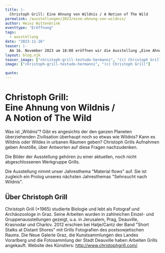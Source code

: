 ```yaml
---
title: |-
  Christoph Grill: Eine Ahnung von Wildnis / A Notion of The Wild
permalink: /ausstellungen/2023/eine-ahnung-von-wildnis/
author: Heinz Wittenbrink
eventtype: "Eröffnung"
tags:
  - ausstellung
date: "2023-11-16"
teaser: |-
  Am 16. November 2023 um 18:00 eröffnen wir die Ausstellung „Eine Ahnung von Wildnis / A Notion of The Wild“ mit Fotografien von Christoph Grill. 
layout: blog.njk
teaser_image: ["christoph-grill-testudo-hermanni", "(c) Christoph Grill"]
image: ["christoph-grill-testudo-hermanni", "(c) Christoph Grill"]

quote:
---
```




# Christoph Grill:</br> Eine Ahnung von Wildnis / </br>A Notion of The Wild

Was ist „Wildnis“? Gibt es angesichts der den ganzen Planeten überziehenden Zivilisation überhaupt noch so etwas wie Wildnis? Kann es Wildnis oder Wildes in urbanen Räumen geben? Christoph Grills Aufnahmen geben Anstöße, über Antworten auf diese Fragen nachzudenken.

Die Bilder der Ausstellung gehören zu einer aktuellen, noch nicht abgeschlossenen Werkgruppe Grills.

Die Ausstellung nimmt unser Jahresthema "Material flows" auf. Sie ist zugleich ein Prolog unseres nächsten Jahresthemas "Sehnsucht nach Wildnis".

## Über Christoph Grill

Christoph Grill (*1965) studierte Biologie und lebt als Fotograf und Archäozoologe in Graz. Seine Arbeiten wurden in zahlreichen Einzel- und Gruppenausstellungen gezeigt, u.a. in Jerusalem, Prag, Deauville, Krasnodar und Charkiv. 2012 erschien bei Hatje/Cantz der Band "Short Stalks at Distant Shores" mit Grills Fotografien des postsowjetischen Raums. Die Neue Galerie Graz, die Kunstsammlungen des Landes Vorarlberg und die Fotosammlung der Stadt Deauville haben Arbeiten Grills angekauft. Website des Künstlers: http://www.christophgrill.com/.
